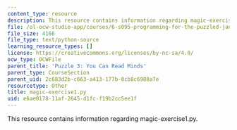 ```yaml
---
content_type: resource
description: This resource contains information regarding magic-exercise1.py.
file: /ol-ocw-studio-app/courses/6-s095-programming-for-the-puzzled-january-iap-2018/e6ae017811af2645d1fcf19b2cc5ee1f_magic-exercise1.py
file_size: 4166
file_type: text/python-source
learning_resource_types: []
license: https://creativecommons.org/licenses/by-nc-sa/4.0/
ocw_type: OCWFile
parent_title: 'Puzzle 3: You Can Read Minds'
parent_type: CourseSection
parent_uid: 2c683d2b-c663-a413-177b-0cb8c6988a7e
resourcetype: Other
title: magic-exercise1.py
uid: e6ae0178-11af-2645-d1fc-f19b2cc5ee1f
---
```

This resource contains information regarding magic-exercise1.py.